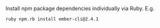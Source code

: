 Install npm package dependencies individually via Ruby. E.g.

`ruby npm.rb install ember-cli@2.4.1`
